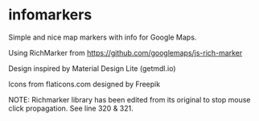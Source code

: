 # infomarkers
Simple and nice map markers with info for Google Maps.

Using RichMarker from https://github.com/googlemaps/js-rich-marker

Design inspired by Material Design Lite (getmdl.io)

Icons from flaticons.com designed by Freepik

NOTE: Richmarker library has been edited from its original to stop mouse click propagation. See line 320 & 321.
